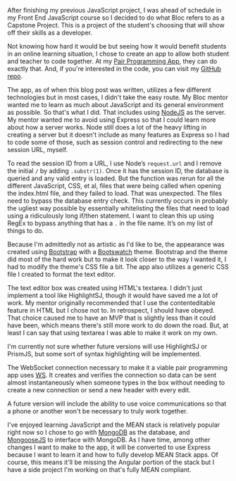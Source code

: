 After finishing my previous JavaScript project, I was ahead of schedule in my Front End JavaScript course so I decided to do what Bloc refers to as a Capstone Project. This is a project of the student's choosing that will show off their skills as a developer.

Not knowing how hard it would be but seeing how it would benefit students in an online learning situation, I chose to create an app to allow both student and teacher to code together. At my <a href="http://www.pairprogrammingapp.com/">Pair Programming App</a>, they can do exactly that. And, if you're interested in the code, you can visit my <a href="https://github.com/TimBiden/Pair-Programming">GitHub repo</a>.

The app, as of when this blog post was written, utilizes a few different technologies but in most cases, I didn't take the easy route. My Bloc mentor wanted me to learn as much about JavaScript and its general environment as possible. So that's what I did. That includes using <a href="https://nodejs.org/en/" target="_blank" rel="noopener">NodeJS</a> as the server. My mentor wanted me to avoid using Express so that I could learn more about how a server works. Node still does a lot of the heavy lifting in creating a server but it doesn't include as many features as Express so I had to code some of those, such as session control and redirecting to the new session URL, myself.

To read the session ID from a URL, I use Node’s `request.url` and I remove the initial `/` by adding `.substr(1)`. Once it has the session ID, the database is queried and any valid entry is loaded. But the function was rerun for all the different JavaScript, CSS, et al, files that were being called when opening the index.html file, and they failed to load. That was unexpected. The files need to bypass the database entry check. This currently occurs in probably the ugliest way possible by essentially whitelisting the files that need to load using a ridiculously long if/then statement. I want to clean this up using RegEx to bypass anything that has a `.` in the file name. It’s on my list of things to do.

Because I'm admittedly not as artistic as I'd like to be, the appearance was created using <a href="http://getbootstrap.com/" target="_blank" rel="noopener">Bootstrap</a> with a <a href="https://bootswatch.com/" target="_blank" rel="noopener">Bootswatch</a> theme. Bootstrap and the theme did most of the hard work but to make it look closer to the way I wanted it, I had to modify the theme's CSS file a bit. The app also utilizes a generic CSS file I created to format the text editor.

The text editor box was created using HTML's textarea. I didn't just implement a tool like HighlightSJ, though it would have saved me a lot of work. My mentor originally recommended that I use the contenteditable feature in HTML but I chose not to. In retrospect, I should have obeyed. That choice caused me to have an MVP that is slightly less than it could have been, which means there's still more work to do down the road. But, at least I can say that using textarea I was able to make it work on my own.

I'm currently not sure whether future versions will use HighlightSJ or PrismJS, but some sort of syntax highlighting will be implemented.

The WebSocket connection necessary to make it a viable pair programming app uses <a href="https://github.com/websockets/ws" target="_blank" rel="noopener">WS</a>. It creates and verifies the connection so data can be sent almost instantaneously when someone types in the box without needing to create a new connection or send a new header with every edit.

A future version will include the ability to use voice communications so that a phone or another won't be necessary to truly work together.

I've enjoyed learning JavaScript and the MEAN stack is relatively popular right now so I chose to go with <a href="https://www.mongodb.com/" target="_blank" rel="noopener">MongoDB</a> as the database, and <a href="http://mongoosejs.com/" target="_blank" rel="noopener">MongooseJS</a> to interface with MongoDB. As I have time, among other changes I want to make to the app, it will be converted to use Express because I want to learn it and how to fully develop MEAN Stack apps. Of course, this means it'll be missing the Angular portion of the stack but I have a side project I'm working on that's fully MEAN compliant.
